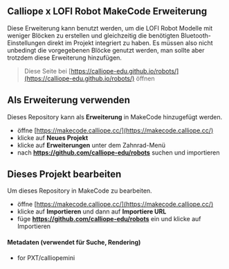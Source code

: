 
## Calliope x LOFI Robot MakeCode Erweiterung

Diese Erweiterung kann benutzt werden, um die LOFI Robot Modelle mit weniger Blöcken zu erstellen und gleichzeitig die benötigten Bluetooth-Einstellungen direkt im Projekt integriert zu haben. Es müssen also nicht unbedingt die vorgegebenen Blöcke genutzt werden, man sollte aber trotzdem diese Erweiterung hinzufügen.

> Diese Seite bei [https://calliope-edu.github.io/robots/](https://calliope-edu.github.io/robots/) öffnen

## Als Erweiterung verwenden

Dieses Repository kann als **Erweiterung** in MakeCode hinzugefügt werden.

* öffne [https://makecode.calliope.cc/](https://makecode.calliope.cc/)
* klicke auf **Neues Projekt**
* klicke auf **Erweiterungen** unter dem Zahnrad-Menü
* nach **https://github.com/calliope-edu/robots** suchen und importieren

## Dieses Projekt bearbeiten

Um dieses Repository in MakeCode zu bearbeiten.

* öffne [https://makecode.calliope.cc/](https://makecode.calliope.cc/)
* klicke auf **Importieren** und dann auf **Importiere URL**
* füge **https://github.com/calliope-edu/robots** ein und klicke auf Importieren

#### Metadaten (verwendet für Suche, Rendering)

* for PXT/calliopemini
<script src="https://makecode.com/gh-pages-embed.js"></script><script>makeCodeRender("{{ site.makecode.home_url }}", "{{ site.github.owner_name }}/{{ site.github.repository_name }}");</script>

